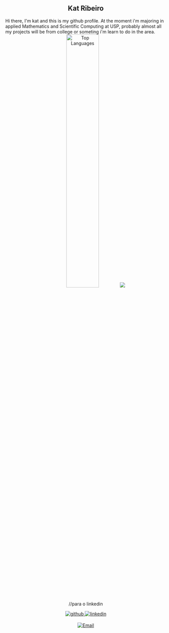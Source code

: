 ## <div align="center"> Kat Ribeiro 
<div>
Hi there, I'm kat and this is my github profile. At the moment i'm majoring in applied Mathematics and Scientific Computing at USP, probably almost all my projects will be from college or someting i'm learn to do in the area.
</div>



<div align="center">

  <img width="45%" src="https://github-readme-stats.vercel.app/api/top-langs/?username=krribeiro&layout=compact&bg_color=00000000&text_color=A9A9A9&title_color=D3D3D3&border_color=A9A9A9" alt="Top Languages">

<picture>
  <source
    srcset="https://github-readme-stats.vercel.app/api?username=k-rribeiro&show_icons=true&theme=dark"
    media="(prefers-color-scheme: dark)"
  />
  <source
    srcset="https://github-readme-stats.vercel.app/api?username=k-rribeiro&show_icons=true"
    media="(prefers-color-scheme: light), (prefers-color-scheme: no-preference)"
  />
  <img src="https://github-readme-stats.vercel.app/api?username=k-rribeiro&show_icons=true" />
</picture>

//para o linkedin
<div align="center">
<a href="https://github.com/k-rribeiro" target="_blank">
<img src=https://img.shields.io/badge/github-%2324292e.svg?&style=for-the-badge&logo=github&logoColor=white alt=github style="margin-bottom: 5px;" />
</a>
 
 <a href="https://www.linkedin.com/in/katlyn-ribeiro-96a32923a/" target="_blank">
<img src=https://img.shields.io/badge/linkedin-%231E77B5.svg?&style=for-the-badge&logo=linkedin&logoColor=white alt=linkedin style="margin-bottom: 5px;" />
</a>
</div>  


[![Email](https://img.shields.io/badge/Gmail-Email-red?style=for-the-badge&logo=gmail&logoColor=white)](mailto:ktribeiro@usp.br)
